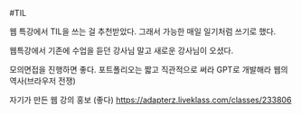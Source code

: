 #TIL

웹 특강에서 TIL을 쓰는 걸 추천받았다.
그래서 가능한 매일 일기처럼 쓰기로 했다.

웹특강에서 기존에 수업을 듣던 강사님 말고 새로운 강사님이 오셨다.

모의면접을 진행하면 좋다.
포트폴리오는 짧고 직관적으로 써라
GPT로 개발해라
웹의 역사(브라우저 전쟁)



자기가 만든 웹 강의 홍보 (좋다)
https://adapterz.liveklass.com/classes/233806